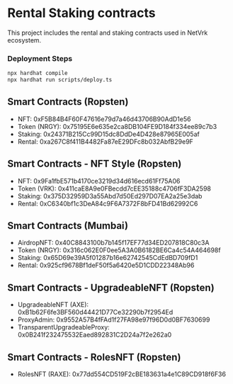 # Rental Staking contracts

This project includes the rental and staking contracts used in NetVrk ecosystem.

### Deployment Steps

```bash
npx hardhat compile
npx hardhat run scripts/deploy.ts
```

## Smart Contracts (Ropsten)

- NFT: 0xF5B84B4F60F47616e79d7a46d43706B90AdD1e56
- Token (NRGY): 0x75195E6e635e2ca8DB104FE9D184f334ee89c7b3
- Staking: 0x24371B215Cc99D15dc8DdDe4D428e87965E005af
- Rental: 0xa267C8f411B4482Fa87eE29DFc8b032AbfB29e9F

## Smart Contracts - NFT Style (Ropsten)

- NFT: 0x9Fa1fbE571b4170ce3219d34d616ecd61Ff75A06
- Token (VRK): 0x411caE8A9e0FBecdd7cEE35188c4706fF3DA2598
- Staking: 0x375D32959D3a55Abd7d50Ed297D07EA2a25e3dab
- Rental: 0xC6340bf1c3DeA84c9F6A7372F8bFD41Bd62992C6

## Smart Contracts (Mumbai)

- AirdropNFT: 0x40C8843100b7b145f17EF77d34ED207818C80c3A
- Token (NRGY): 0x316c062E0F0ee5A3A0B6182BE6Ca4c54A464698f
- Staking: 0x65D69e39A5f01287b16e62742545CdEdBD709fD1
- Rental: 0x925cf9678Bf1deF50f5a6420e5D1CDD22348Ab96

## Smart Contracts - UpgradeableNFT (Ropsten)

- UpgradeableNFT (AXE): 0xB1b62F6fe3BF560d44421D77Ce32290b7f2954Ed
- ProxyAdmin: 0x9552A57B4fFAd1f27FA98e97f96D0d0BF7630699
- TransparentUpgradeableProxy: 0x0B241f232475532Eaed892831C2D24a7f2e262a0

## Smart Contracts - RolesNFT (Ropsten)

- RolesNFT (RAXE): 0x77dd554CD519F2cBE183631a4e1C89CD918f6F36